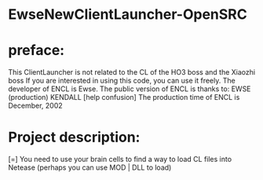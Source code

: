 # EwseNewClientLauncher-OpenSRC

# preface:
This ClientLauncher is not related to the CL of the HO3 boss and the Xiaozhi boss
If you are interested in using this code, you can use it freely.
The developer of ENCL is Ewse.
The public version of ENCL is thanks to:
EWSE (production)
KENDALL [help confusion]
The production time of ENCL is December, 2002
# Project description:
[=] You need to use your brain cells to find a way to load CL files into Netease (perhaps you can use MOD | DLL to load)
